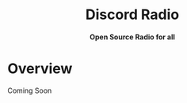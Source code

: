 <h1 align="center">
  <br>
  Discord Radio
  <br>
</h1>

<h4 align="center">Open Source Radio for all</h4>

# Overview

Coming Soon
